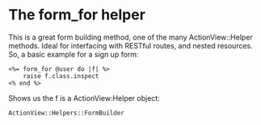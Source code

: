 # The form_for helper

This is a great form building method, one of the many ActionView::Helper methods. Ideal for interfacing with RESTful routes, and nested resources. So, a basic example for a sign up form:

```
<%= form_for @user do |f| %>
	raise f.class.inspect
<% end %>

```

Shows us the f is a ActionView:Helper object:

```
ActionView::Helpers::FormBuilder
```